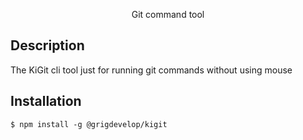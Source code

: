 
  <p align="center">Git command tool</p>
    <p align="center">

## Description

The KiGit cli tool just for running git commands without using mouse

## Installation

```
$ npm install -g @grigdevelop/kigit
```
```